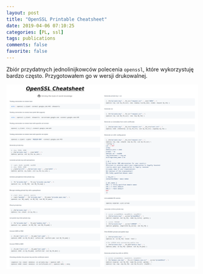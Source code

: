 ```yaml
---
layout: post
title: "OpenSSL Printable Cheatsheet"
date: 2019-04-06 07:10:25
categories: [PL, ssl]
tags: publications
comments: false
favorite: false
---
```


Zbiór przydatnych jednolinijkowców polecenia `openssl`, które wykorzystuję bardzo często. Przygotowałem go w wersji drukowalnej.

<p align="center">
    <img src="/static/openssl_cheatsheet.png"
        alt="openssl_cheatsheet.png">
</p>
